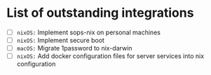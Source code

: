 # List of outstanding integrations

- [ ] `nixOS:` Implement sops-nix on personal machines
- [ ] `nixOS:` Implement secure boot
- [ ] `macOS:` Migrate 1password to nix-darwin
- [ ] `nixOS:` Add docker configuration files for server services into nix configuration
